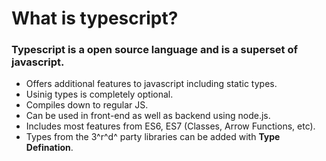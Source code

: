 # What is typescript?

### Typescript is a open source language and is a superset of javascript.

- Offers additional features to javascript including static types.
- Usinig types is completely optional.
- Compiles down to regular JS.
- Can be used in front-end as well as backend using node.js.
- Includes most features from ES6, ES7 (Classes, Arrow Functions, etc).
- Types from the 3^r^d^ party libraries can be added with **Type Defination**.